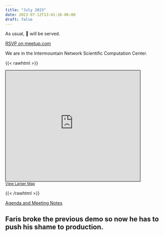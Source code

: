 ```yaml
---
title: "July 2023"
date: 2023-07-12T13:41:16-06:00
draft: false
---
```


As usual, 🍕 will be served.

[RSVP on meetup.com](https://www.meetup.com/slcpython/events/ptpwwsyfckbhb/)

We are in the Intermountain Network Scientific Computation Center. 

{{< rawhtml >}}

<iframe width="425" height="350" frameborder="0" scrolling="no" marginheight="0" marginwidth="0" src="https://www.openstreetmap.org/export/embed.html?bbox=-111.85033142566682%2C40.76509377411762%2C-111.84807837009431%2C40.766586899794106&amp;layer=mapnik" style="border: 1px solid black"></iframe><br/><small><a href="https://www.openstreetmap.org/#map=19/40.76584/-111.84920&amp;layers=N">View Larger Map</a></small>

{{< /rawhtml >}}

[Agenda and Meeting Notes](https://slcpy.sandcats.io/shared/wSdrlPW-zHEk0lWLoA_wM_GsSgWyGsQVK9Z-fXlnc46)

## Faris broke the previous demo so now he has to push his shame to production.
